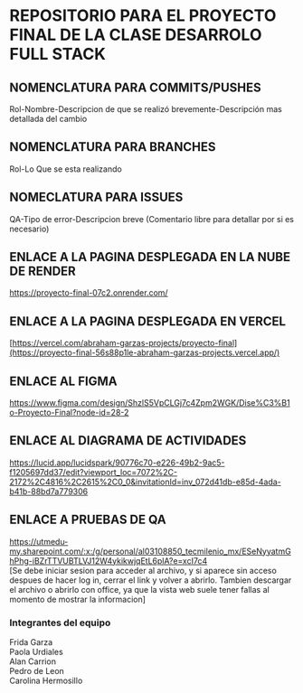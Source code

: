 # REPOSITORIO PARA EL PROYECTO FINAL DE LA CLASE DESARROLO FULL STACK
## NOMENCLATURA PARA COMMITS/PUSHES
Rol-Nombre-Descripcion de que se realizó brevemente-Descripción mas detallada del cambio

## NOMENCLATURA PARA BRANCHES
Rol-Lo Que se esta realizando

## NOMECLATURA PARA ISSUES
QA-Tipo de error-Descripcion breve (Comentario libre para detallar por si es necesario)

## ENLACE A LA PAGINA DESPLEGADA EN LA NUBE DE RENDER
https://proyecto-final-07c2.onrender.com/

## ENLACE A LA PAGINA DESPLEGADA EN VERCEL
[https://vercel.com/abraham-garzas-projects/proyecto-final](https://proyecto-final-56s88p1le-abraham-garzas-projects.vercel.app/)

## ENLACE AL FIGMA
https://www.figma.com/design/ShzlS5VpCLGj7c4Zpm2WGK/Dise%C3%B1o-Proyecto-Final?node-id=28-2

## ENLACE AL DIAGRAMA DE ACTIVIDADES
https://lucid.app/lucidspark/90776c70-e226-49b2-9ac5-f1205697dd37/edit?viewport_loc=7072%2C-2172%2C4816%2C2615%2C0_0&invitationId=inv_072d41db-e85d-4ada-b41b-88bd7a779306

## ENLACE A PRUEBAS DE QA
https://utmedu-my.sharepoint.com/:x:/g/personal/al03108850_tecmilenio_mx/ESeNyyatmGhPhg-iBZrTTVUBTLVJ12W4ykikwjqEtL6plA?e=xcI7c4 <br />
[Se debe iniciar sesion para acceder al archivo, y si aparece sin acceso despues de hacer log in, cerrar el link y volver a abrirlo. Tambien descargar el archivo o abrirlo con office, ya que la vista web suele tener fallas al momento de mostrar la informacion]

### Integrantes del equipo
Frida Garza <br />
Paola Urdiales <br />
Alan Carrion <br />
Pedro de Leon <br />
Carolina Hermosillo <br />
